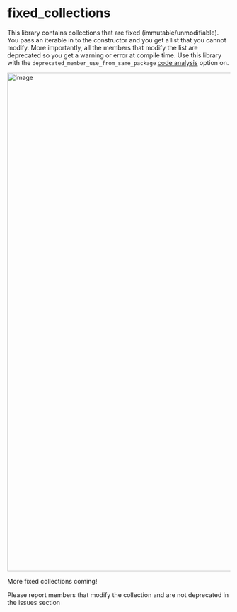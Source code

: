 # fixed_collections

This library contains collections that are fixed (immutable/unmodifiable). You pass an iterable in to the constructor and you get a list that you cannot modify. More importantly, all the members that modify the list are deprecated so you get a warning or error at compile time. Use this library with the `deprecated_member_use_from_same_package` [code analysis](https://dart.dev/guides/language/analysis-options) option on.

<img width="1126" alt="image" src="https://user-images.githubusercontent.com/16697547/181145179-88637b46-39ab-4cdc-9cfe-64e4337ee088.png">

More fixed collections coming!

Please report members that modify the collection and are not deprecated in the issues section

